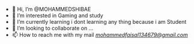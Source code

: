 - 👋 Hi, I’m @MOHAMMEDSHIBAE
- 👀 I’m interested in Gaming and study
- 🌱 I’m currently learning  i dont learning any thing because i am Student
- 💞️ I’m looking to collaborate on ...
- 📫 How to reach me with my mail *mohammedfaisal134679@gmail.com*



